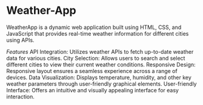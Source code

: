 # Weather-App
WeatherApp is a dynamic web application built using HTML, CSS, and JavaScript that provides real-time weather information for different cities using APIs.

*Features*
API Integration: Utilizes weather APIs to fetch up-to-date weather data for various cities.
City Selection: Allows users to search and select different cities to view their current weather conditions.
Responsive Design: Responsive layout ensures a seamless experience across a range of devices.
Data Visualization: Displays temperature, humidity, and other key weather parameters through user-friendly graphical elements.
User-friendly Interface: Offers an intuitive and visually appealing interface for easy interaction.

